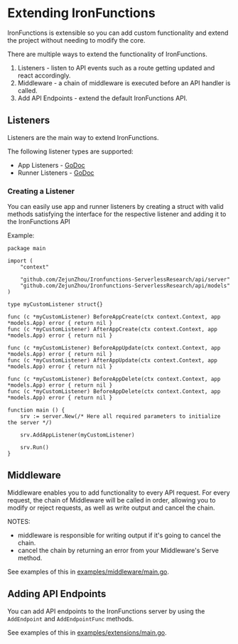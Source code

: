 # Extending IronFunctions

IronFunctions is extensible so you can add custom functionality and extend the project without needing to modify the core.

There are multiple ways to extend the functionality of IronFunctions.

1. Listeners - listen to API events such as a route getting updated and react accordingly.
1. Middleware - a chain of middleware is executed before an API handler is called.
1. Add API Endpoints - extend the default IronFunctions API.

## Listeners

Listeners are the main way to extend IronFunctions.

The following listener types are supported:

- App Listeners - [GoDoc](https://godoc.org/github.com/ZejunZhou/Ironfunctions-ServerlessResearch/api/server#AppListener)
- Runner Listeners - [GoDoc](https://godoc.org/github.com/ZejunZhou/Ironfunctions-ServerlessResearch/api/server#RunnerListener)

### Creating a Listener

You can easily use app and runner listeners by creating a struct with valid methods satisfying the interface for the respective listener and adding it to the IronFunctions API

Example:

```
package main

import (
    "context"

    "github.com/ZejunZhou/Ironfunctions-ServerlessResearch/api/server"
    "github.com/ZejunZhou/Ironfunctions-ServerlessResearch/api/models"
)

type myCustomListener struct{}

func (c *myCustomListener) BeforeAppCreate(ctx context.Context, app *models.App) error { return nil }
func (c *myCustomListener) AfterAppCreate(ctx context.Context, app *models.App) error { return nil }

func (c *myCustomListener) BeforeAppUpdate(ctx context.Context, app *models.App) error { return nil }
func (c *myCustomListener) AfterAppUpdate(ctx context.Context, app *models.App) error { return nil }

func (c *myCustomListener) BeforeAppDelete(ctx context.Context, app *models.App) error { return nil }
func (c *myCustomListener) BeforeAppDelete(ctx context.Context, app *models.App) error { return nil }

function main () {
    srv := server.New(/* Here all required parameters to initialize the server */)

    srv.AddAppListener(myCustomListener)

    srv.Run()
}
```

## Middleware

Middleware enables you to add functionality to every API request. For every request, the chain of Middleware will be called
in order, allowing you to modify or reject requests, as well as write output and cancel the chain.

NOTES:

- middleware is responsible for writing output if it's going to cancel the chain.
- cancel the chain by returning an error from your Middleware's Serve method.

See examples of this in [examples/middleware/main.go](../../examples/middleware/main.go).

## Adding API Endpoints

You can add API endpoints to the IronFunctions server by using the `AddEndpoint` and `AddEndpointFunc` methods.

See examples of this in [examples/extensions/main.go](../../examples/extensions/main.go).

